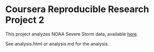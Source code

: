 # Coursera Reproducible Research Project 2 #

This project analyzes NOAA Severe Storm data,
available [here](https://d396qusza40orc.cloudfront.net/repdata%2Fdata%2FStormData.csv.bz2).

See analysis.html or analysis.md for the analysis.
